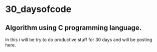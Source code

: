 # 30_daysofcode
## Algorithm using C programming language.
In this i will be try to do productive stuff for 30 days and will be posting here.
